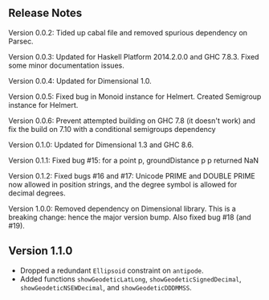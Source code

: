 Release Notes
-------------

Version 0.0.2: Tided up cabal file and removed spurious dependency on Parsec.

Version 0.0.3: Updated for Haskell Platform 2014.2.0.0 and GHC 7.8.3. Fixed
   some minor documentation issues.

Version 0.0.4: Updated for Dimensional 1.0.

Version 0.0.5: Fixed bug in Monoid instance for Helmert. Created Semigroup
   instance for Helmert.

Version 0.0.6: Prevent attempted building on GHC 7.8 (it doesn't work)
   and fix the build on 7.10 with a conditional semigroups dependency

Version 0.1.0: Updated for Dimensional 1.3 and GHC 8.6.

Version 0.1.1: Fixed bug #15: for a point p, groundDistance p p returned NaN

Version 0.1.2: Fixed bugs #16 and #17: Unicode PRIME and DOUBLE PRIME now allowed in
   position strings, and the degree symbol is allowed for decimal degrees.

Version 1.0.0: Removed dependency on Dimensional library. This is a breaking change:
   hence the major version bump. Also fixed bug #18 (and #19).

## Version 1.1.0

* Dropped a redundant `Ellipsoid` constraint on `antipode`.
* Added functions `showGeodeticLatLong`, `showGeodeticSignedDecimal`,
  `showGeodeticNSEWDecimal`, and `showGeodeticDDDMMSS`.
